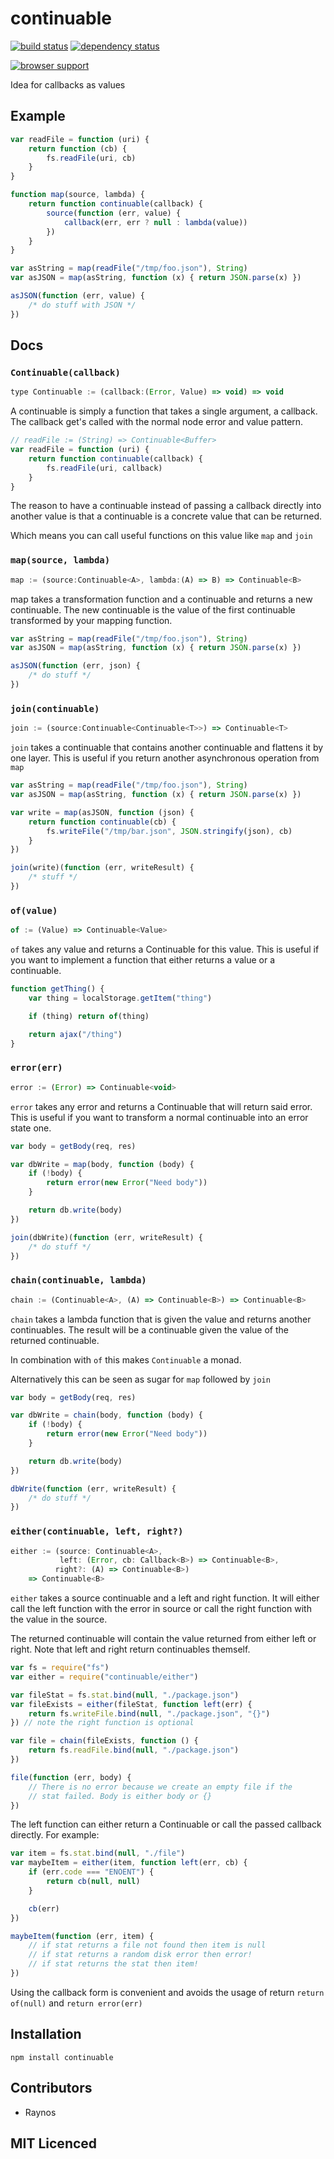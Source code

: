 # continuable

[![build status][1]][2] [![dependency status][3]][4]

[![browser support][5]][6]

Idea for callbacks as values

## Example

```js
var readFile = function (uri) {
    return function (cb) {
        fs.readFile(uri, cb)
    }
}

function map(source, lambda) {
    return function continuable(callback) {
        source(function (err, value) {
            callback(err, err ? null : lambda(value))
        })
    }
}

var asString = map(readFile("/tmp/foo.json"), String)
var asJSON = map(asString, function (x) { return JSON.parse(x) })

asJSON(function (err, value) {
    /* do stuff with JSON */
})
```

## Docs

### `Continuable(callback)`

```js
type Continuable := (callback:(Error, Value) => void) => void
```

A continuable is simply a function that takes a single argument, a callback.
The callback get's called with the normal node error and value pattern.

```js
// readFile := (String) => Continuable<Buffer>
var readFile = function (uri) {
    return function continuable(callback) {
        fs.readFile(uri, callback)
    }
}
```

The reason to have a continuable instead of passing a callback directly into
another value is that a continuable is a concrete value that can be returned.

Which means you can call useful functions on this value like `map` and `join`

### `map(source, lambda)`

```js
map := (source:Continuable<A>, lambda:(A) => B) => Continuable<B>
```

map takes a transformation function and a continuable and returns a new
continuable. The new continuable is the value of the first continuable
transformed by your mapping function.

```js
var asString = map(readFile("/tmp/foo.json"), String)
var asJSON = map(asString, function (x) { return JSON.parse(x) })

asJSON(function (err, json) {
    /* do stuff */
})
```

### `join(continuable)`

```js
join := (source:Continuable<Continuable<T>>) => Continuable<T>
```

`join` takes a continuable that contains another continuable and flattens it by
one layer. This is useful if you return another asynchronous operation from
`map`

```js
var asString = map(readFile("/tmp/foo.json"), String)
var asJSON = map(asString, function (x) { return JSON.parse(x) })

var write = map(asJSON, function (json) {
    return function continuable(cb) {
        fs.writeFile("/tmp/bar.json", JSON.stringify(json), cb)
    }
})

join(write)(function (err, writeResult) {
    /* stuff */
})
```

### `of(value)`

```js
of := (Value) => Continuable<Value>
```

`of` takes any value and returns a Continuable for this value. This is useful
    if you want to implement a function that either returns a value or a
    continuable.

```js
function getThing() {
    var thing = localStorage.getItem("thing")

    if (thing) return of(thing)

    return ajax("/thing")
}
```

### `error(err)`

```js
error := (Error) => Continuable<void>
```

`error` takes any error and returns a Continuable that will return said error.
    This is useful if you want to transform a normal continuable into an
    error state one.

```js
var body = getBody(req, res)

var dbWrite = map(body, function (body) {
    if (!body) {
        return error(new Error("Need body"))
    }

    return db.write(body)
})

join(dbWrite)(function (err, writeResult) {
    /* do stuff */
})
```

### `chain(continuable, lambda)`

```js
chain := (Continuable<A>, (A) => Continuable<B>) => Continuable<B>
```

`chain` takes a lambda function that is given the value and returns another
    continuables. The result will be a continuable given the value of the
    returned continuable.

In combination with `of` this makes `Continuable` a monad.

Alternatively this can be seen as sugar for `map` followed by `join`

```js
var body = getBody(req, res)

var dbWrite = chain(body, function (body) {
    if (!body) {
        return error(new Error("Need body"))
    }

    return db.write(body)
})

dbWrite(function (err, writeResult) {
    /* do stuff */
})
```

### `either(continuable, left, right?)`

```js
either := (source: Continuable<A>,
           left: (Error, cb: Callback<B>) => Continuable<B>,
          right?: (A) => Continuable<B>)
    => Continuable<B>
```

`either` takes a source continuable and a left and right function.
    It will either call the left function with the error in source
    or call the right function with the value in the source.

The returned continuable will contain the value returned from
    either left or right. Note that left and right return
    continuables themself.

```js
var fs = require("fs")
var either = require("continuable/either")

var fileStat = fs.stat.bind(null, "./package.json")
var fileExists = either(fileStat, function left(err) {
    return fs.writeFile.bind(null, "./package.json", "{}")
}) // note the right function is optional

var file = chain(fileExists, function () {
    return fs.readFile.bind(null, "./package.json")
})

file(function (err, body) {
    // There is no error because we create an empty file if the
    // stat failed. Body is either body or {}
})
```

The left function can either return a Continuable or call the
    passed callback directly. For example:

```js
var item = fs.stat.bind(null, "./file")
var maybeItem = either(item, function left(err, cb) {
    if (err.code === "ENOENT") {
        return cb(null, null)
    }

    cb(err)
})

maybeItem(function (err, item) {
    // if stat returns a file not found then item is null
    // if stat returns a random disk error then error!
    // if stat returns the stat then item!
})
```

Using the callback form is convenient and avoids the usage of
    return `return of(null)` and `return error(err)`

## Installation

`npm install continuable`

## Contributors

 - Raynos

## MIT Licenced

  [1]: https://secure.travis-ci.org/Raynos/continuable.png
  [2]: https://travis-ci.org/Raynos/continuable
  [3]: https://david-dm.org/Raynos/continuable.png
  [4]: https://david-dm.org/Raynos/continuable
  [5]: https://ci.testling.com/Raynos/continuable.png
  [6]: https://ci.testling.com/Raynos/continuable
